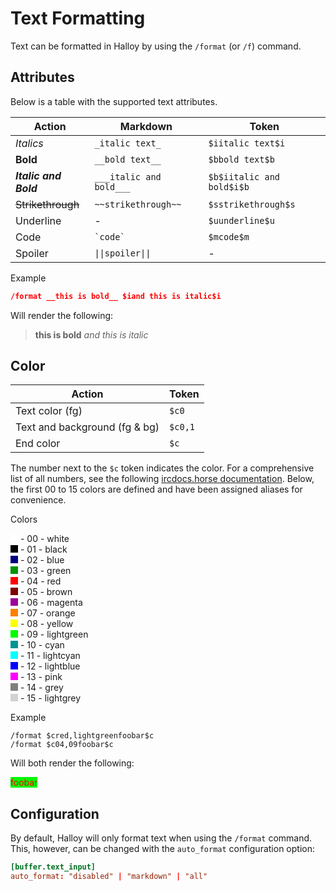 # Text Formatting

Text can be formatted in Halloy by using the `/format` (or `/f`) command.

## Attributes

Below is a table with the supported text attributes.

| Action                | Markdown                | Token                     |
| --------------------- | ----------------------- | ------------------------- |
| _Italics_             | `_italic text_`         | `$iitalic text$i`         |
| **Bold**              | `__bold text__`         | `$bbold text$b`           |
| **_Italic and Bold_** | `___italic and bold___` | `$b$iitalic and bold$i$b` |
| ~~Strikethrough~~     | `~~strikethrough~~`     | `$sstrikethrough$s`       |
| Underline             | -                       | `$uunderline$u`           |
| Code                  | `` `code` ``            | `$mcode$m`                |
| Spoiler               | `\|\|spoiler\|\|`       | -                         |

Example

```json
/format __this is bold__ $iand this is italic$i
```

Will render the following:

> **this is bold** _and this is italic_

## Color

| Action                        | Token   |
| ----------------------------- | ------- |
| Text color (fg)               | `$c0`   |
| Text and background (fg & bg) | `$c0,1` |
| End color                     | `$c`    |

The number next to the `$c` token indicates the color. For a comprehensive list of all numbers, see the following [ircdocs.horse documentation](https://modern.ircdocs.horse/formatting#colors-16-98). Below, the first 00 to 15 colors are defined and have been assigned aliases for convenience.

Colors

<span style="display:inline-block;width:12px;height:12px;background-color:#ffffff;"></span> - 00 - white  
<span style="display:inline-block;width:12px;height:12px;background-color:#000000;"></span> - 01 - black  
<span style="display:inline-block;width:12px;height:12px;background-color:#00007f;"></span> - 02 - blue  
<span style="display:inline-block;width:12px;height:12px;background-color:#009300;"></span> - 03 - green  
<span style="display:inline-block;width:12px;height:12px;background-color:#ff0000;"></span> - 04 - red  
<span style="display:inline-block;width:12px;height:12px;background-color:#7f0000;"></span> - 05 - brown  
<span style="display:inline-block;width:12px;height:12px;background-color:#9c009c;"></span> - 06 - magenta  
<span style="display:inline-block;width:12px;height:12px;background-color:#fc7f00;"></span> - 07 - orange  
<span style="display:inline-block;width:12px;height:12px;background-color:#ffff00;"></span> - 08 - yellow  
<span style="display:inline-block;width:12px;height:12px;background-color:#00fc00;"></span> - 09 - lightgreen  
<span style="display:inline-block;width:12px;height:12px;background-color:#009393;"></span> - 10 - cyan  
<span style="display:inline-block;width:12px;height:12px;background-color:#00ffff;"></span> - 11 - lightcyan  
<span style="display:inline-block;width:12px;height:12px;background-color:#0000fc;"></span> - 12 - lightblue  
<span style="display:inline-block;width:12px;height:12px;background-color:#ff00ff;"></span> - 13 - pink  
<span style="display:inline-block;width:12px;height:12px;background-color:#7f7f7f;"></span> - 14 - grey  
<span style="display:inline-block;width:12px;height:12px;background-color:#d2d2d2;"></span> - 15 - lightgrey

Example

```
/format $cred,lightgreenfoobar$c
/format $c04,09foobar$c
```

Will both render the following:

<span style="display: inline-block; background-color: #00fc00; color: #ff0000;">
  foobar
</span>

## Configuration

By default, Halloy will only format text when using the `/format` command. This, however, can be changed with the `auto_format` configuration option:

```toml
[buffer.text_input]
auto_format: "disabled" | "markdown" | "all"
```

